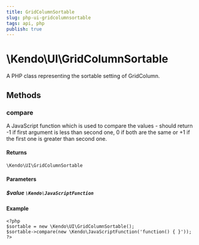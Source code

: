 ```yaml
---
title: GridColumnSortable
slug: php-ui-gridcolumnsortable
tags: api, php
publish: true
---
```


# \Kendo\UI\GridColumnSortable

A PHP class representing the sortable setting of GridColumn.


## Methods

### compare
A JavaScript function which is used to compare the values - should return -1 if first argument is less than second one, 0 if both are the same or +1 if the first one is greater than second one.

#### Returns
`\Kendo\UI\GridColumnSortable`

#### Parameters

##### $value `\Kendo\JavaScriptFunction`



#### Example 
    <?php
    $sortable = new \Kendo\UI\GridColumnSortable();
    $sortable->compare(new \Kendo\JavaScriptFunction('function() { }'));
    ?>

